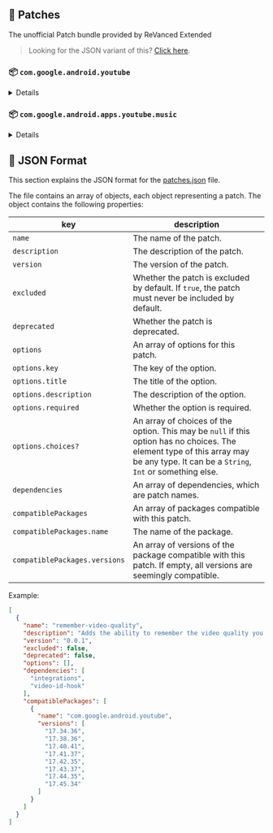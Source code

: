 ## 🧩 Patches

The unofficial Patch bundle provided by ReVanced Extended

> Looking for the JSON variant of this? [Click here](patches.json).

### 📦 `com.google.android.youtube`
<details>

| 💊 Patch | 📜 Description | 🏹 Target Version |
|:--------:|:--------------:|:-----------------:|
| `hide-time-and-seekbar` | Hides progress bar and time counter on videos. | 17.45.34 |
| `enable-wide-searchbar` | Replaces the search icon with a wide search bar. This will hide the YouTube logo when active. | 17.45.34 |
| `hide-shorts-button` | Hides the shorts button on the navigation bar. | 17.45.34 |
| `disable-create-button` | Hides the create button in the navigation bar. | 17.45.34 |
| `disable-startup-shorts-player` | Disables playing YouTube Shorts when launching YouTube. | 17.45.34 |
| `hide-endscreen-cards` | Hides the suggested video cards at the end of a video in fullscreen. | 17.45.34 |
| `sponsorblock` | Integrate SponsorBlock. | 17.45.34 |
| `hide-autoplay-button` | Hides the autoplay button in the video player. | 17.45.34 |
| `hide-captions-button` | Hides the captions button in the video player. | 17.45.34 |
| `hide-watch-in-vr` | Hide the Watch in VR item from the menu item. | 17.45.34 |
| `disable-auto-player-popup-panels` | Disable automatic popup panels (playlist or live chat) on video player. | 17.45.34 |
| `disable-auto-captions` | Disable forced captions from being automatically enabled. | 17.45.34 |
| `minimized-playback` | Enables minimized and background playback. | 17.45.34 |
| `return-youtube-dislike` | Shows the dislike count of videos using the Return YouTube Dislike API. | 17.45.34 |
| `hide-email-address` | Hides the email address in the account switcher. | 17.45.34 |
| `tablet-mini-player` | Enables the tablet mini player layout. | 17.45.34 |
| `hide-watermark` | Hides creator's watermarks on videos. | 17.45.34 |
| `hide-pip-notification` | Disable pip notification when you first launch pip mode. | 17.45.34 |
| `hide-info-cards` | Hides info-cards in videos. | 17.45.34 |
| `hide-my-mix` | Removes mix playlists from home feed and video player. | 17.45.34 |
| `old-quality-layout` | Enables the original quality flyout menu. | 17.45.34 |
| `extended` | Add ReVanced Extended Features. | 17.45.34 |
| `hide-cast-button` | Hides the cast button in the video player. | all |
| `optimize-resource` | Optimize resources to make your app lightweight, Add missing translations to YouTube | all |
| `remove-playerbutton-background` | Disable Player Button Overlay Background | all |
| `default-video-speed` | Adds the ability to set default video speed. | 17.45.34 |
| `hide-fullscreen-buttoncontainer` | Hides fullscreen buttoncontainer. | 17.45.34 |
| `always-autorepeat` | Always repeats the playing video again. | 17.45.34 |
| `remember-video-quality` | Adds the ability to remember the video quality you chose in the video quality flyout. | 17.45.34 |
| `hide-button-container` | Removes button container. | 17.45.34 |
| `overlay-buttons` | Add overlay buttons for YouTube - copy, copy with timestamp, repeat, download | 17.45.34 |
| `overlay-buttons-alternative-icon` | Use alternative Icons for the overlay buttons. | 17.45.34 |
| `parse-uri-redirect` | Follow direct links, bypassing youtube.com/redirect. | 17.45.34 |
| `inapp-browser` | Use an external browser to open the url. | 17.45.34 |
| `custom-playback-speed` | Adds more video playback speed options. | 17.45.34 |
| `layout-switch` | Tricks the dpi to use some tablet/phone layouts. | 17.45.34 |
| `general-ads` | Removes general ads. | 17.45.34 |
| `new-general-ads` | Removes general ads for v17.44.xx+. | 17.45.34 |
| `video-ads` | Removes ads in the video player. | 17.45.34 |
| `swipe-controls` | Adds volume and brightness swipe controls. | 17.45.34 |
| `seekbar-tapping` | Enables tap-to-seek on the seekbar of the video player. | 17.45.34 |
| `settings` | Adds settings for ReVanced to YouTube. | all |
| `custom-video-buffer` | Lets you change the buffers of videos. | 17.45.34 |
| `hdr-auto-brightness` | Makes the brightness of HDR videos follow the system default. | 17.45.34 |
| `client-spoof` | Spoofs the YouTube client to prevent playback issues. | all |
| `client-spoof-v2` | Spoof the YouTube client version to prevent fullscreen rotation issue. | 17.45.34 |
| `microg-support` | Allows YouTube ReVanced to run without root and under a different package name with Vanced MicroG. | 17.45.34 |
| `custom-package-name` | Allows ReVanced Extended to run under a different package name than ReVanced (NON-ROOT users only!). | 17.45.34 |
| `custom-branding-icon-red` | Changes the YouTube launcher icon to your choice (defaults to ReVanced Red). | all |
| `custom-branding-icon-revancify` | Changes the YouTube launcher icon to your choice (revancify). | all |
| `custom-branding-icon-blue` | Changes the YouTube launcher icon to your choice (ReVanced Blue). | all |
| `custom-branding-name` | Changes the YouTube launcher name to your choice (defaults to ReVanced Extended). | all |
| `translations` | Add Crowdin Translations | all |
| `amoled` | Enables pure black theme. | all |
| `materialyou` | Enables MaterialYou theme for Android 12+ | all |
| `premium-heading` | Shows premium branding on the home screen. | all |
| `website` | Leave website URL in ReVanced settings. | all |
</details>

### 📦 `com.google.android.apps.youtube.music`
<details>

| 💊 Patch | 📜 Description | 🏹 Target Version |
|:--------:|:--------------:|:-----------------:|
| `translations-music` | Add Crowdin Translations for YouTube Music | all |
| `tasteBuilder-remover` | Removes the "Tell us which artists you like" card from the home screen. | all |
| `hide-get-premium` | Removes all "Get Premium" evidences from the avatar menu. | all |
| `hide-music-cast-button` | Hides the cast button in the video player and header | all |
| `minimized-playback-music` | Enables minimized playback on Kids music. | all |
| `black-navbar` | Sets the navigation bar color to black. | all |
| `miniplayer-color` | Matches the fullscreen player color with the minimized one. | all |
| `custom-branding-music-red` | Changes the YouTube Music launcher icon to your choice (defaults to ReVanced Red). | all |
| `custom-branding-music-revancify` | Changes the YouTube Music launcher icon to your choice (Revancify). | all |
| `compact-header` | Hides the music category bar at the top of the homepage. | all |
| `minimized-player` | Permanently keep player minimized even if another track is played. | all |
| `tablet-mode` | Unlocks landscape mode. | all |
| `upgrade-button-remover` | Removes the upgrade tab from the pivot bar. | all |
| `music-video-ads` | Removes ads in the music player. | all |
| `background-play` | Enables playing music in the background. | all |
| `exclusive-audio-playback` | Enables the option to play music without video. | all |
| `codecs-unlock` | Adds more audio codec options. The new audio codecs usually result in better audio quality. | all |
| `music-settings` | Adds settings for ReVanced to YouTube Music. | all |
| `optimize-resource-music` | Remove unnecessary resources. | all |
| `music-microg-support` | Allows YouTube Music ReVanced to run without root and under a different package name. | all |
| `website-music` | Leave website URL in settings. | all |
| `client-spoof-music` | Spoofs the YouTube Music client. | all |
| `custom-package-name-music` | Allows ReVanced Extended Music to run under a different package name than ReVanced Music (NON-ROOT users only!). | all |
</details>


## 📝 JSON Format

This section explains the JSON format for the [patches.json](patches.json) file.

The file contains an array of objects, each object representing a patch. The object contains the following properties:

| key                           | description                                                                                                                                                                           |
|-------------------------------|---------------------------------------------------------------------------------------------------------------------------------------------------------------------------------------|
| `name`                        | The name of the patch.                                                                                                                                                                |
| `description`                 | The description of the patch.                                                                                                                                                         |
| `version`                     | The version of the patch.                                                                                                                                                             |
| `excluded`                    | Whether the patch is excluded by default. If `true`, the patch must never be included by default.                                                                                     |
| `deprecated`                  | Whether the patch is deprecated.                                                                                                                                                      |
| `options`                     | An array of options for this patch.                                                                                                                                                   |
| `options.key`                 | The key of the option.                                                                                                                                                                |
| `options.title`               | The title of the option.                                                                                                                                                              |
| `options.description`         | The description of the option.                                                                                                                                                        |
| `options.required`            | Whether the option is required.                                                                                                                                                       |
| `options.choices?`            | An array of choices of the option. This may be `null` if this option has no choices. The element type of this array may be any type. It can be a `String`, `Int` or something else.   |
| `dependencies`                | An array of dependencies, which are patch names.                                                                                                                                      |
| `compatiblePackages`          | An array of packages compatible with this patch.                                                                                                                                      |
| `compatiblePackages.name`     | The name of the package.                                                                                                                                                              |
| `compatiblePackages.versions` | An array of versions of the package compatible with this patch. If empty, all versions are seemingly compatible.                                                                      |

Example:

```json
[
  {
    "name": "remember-video-quality",
    "description": "Adds the ability to remember the video quality you chose in the video quality flyout.",
    "version": "0.0.1",
    "excluded": false,
    "deprecated": false,
    "options": [],
    "dependencies": [
      "integrations",
      "video-id-hook"
    ],
    "compatiblePackages": [
      {
        "name": "com.google.android.youtube",
        "versions": [
          "17.34.36",
          "17.38.36",
          "17.40.41",
          "17.41.37",
          "17.42.35",
          "17.43.37",
          "17.44.35",
          "17.45.34"
        ]
      }
    ]
  }
]
```